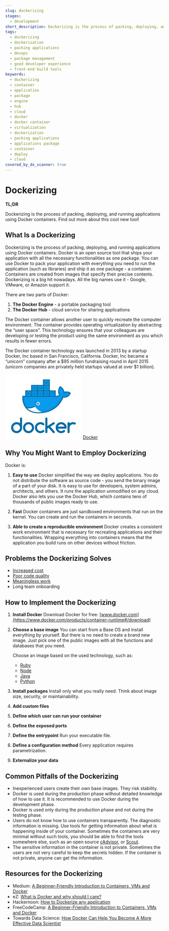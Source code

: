 ```yaml
---
slug: dockerizing
stages:
  - development
short_description: Dockerizing is the process of packing, deploying, and running applications using Docker containers. Docker is an open source tool that ships your application with all the necessary functionalities as one package.
tags:
  - dockerizing
  - dockerization
  - packing applications
  - devops
  - package management
  - good developer experience
  - front-end build tools
keywords:
  - dockerizing
  - container
  - application
  - package
  - engine
  - hub
  - cloud
  - docker
  - docker container
  - virtualization
  - dockerization
  - packing applications
  - applications package
  - container
  - deploy
  - cloud
covered_by_dx_scanner: true
---
```


# Dockerizing

**TL;DR**

Dockerizing is the process of packing, deploying, and running applications using Docker containers. Find out more about this cool new tool!

## What Is a Dockerizing

Dockerizing is the process of packing, deploying, and running applications using Docker containers. Docker is an open source tool that ships your application with all the necessary functionalities as one package. You can use Docker to pack your application with everything you need to run the application (such as libraries) and ship it as one package - a container. Containers are created from images that specify their precise contents. Dockerizing is a big hit nowadays. All the big names use it - Google, VMware, or Amazon support it.

There are two parts of Docker:

1. **The Docker Engine** - a portable packaging tool
2. **The Docker Hub** - cloud service for sharing applications

The Docker container allows another user to quickly recreate the computer environment. The container provides operating virtualization by abstracting the “user space”. This technology ensures that your colleagues are developing or testing the product using the same environment as you which results in fewer errors.

The Docker container technology was launched in 2013 by a startup Docker, Inc based in San Francisco, California. Docker, Inc became a “unicorn” company after a $95 million fundraising round in April 2015 (unicorn companies are privately held startups valued at over $1 billion).

![Docker](/files/docker.png)
[Docker](https://www.docker.com/)

## Why You Might Want to Employ Dockerizing

Docker is:

1. **Easy to use**
   Docker simplified the way we deploy applications. You do not distribute the software as source code - you send the binary image of a part of your disk. It is easy to use for developers, system admins, architects, and others. It runs the application unmodified on any cloud. Docker also lets you use the Docker Hub, which contains tens of thousands of public images ready to use.
2. **Fast**
   Docker containers are just sandboxed environments that run on the kernel. You can create and run the containers in seconds.

3. **Able to create a reproducible environment**
   Docker creates a consistent work environment that is necessary for recreating applications and their functionalities. Wrapping everything into containers means that the application you build runs on other devices without friction.

## Problems the Dockerizing Solves

- [Increased cost](/problems/increased-cost)
- [Poor code quality](/problems/poor-code-quality)
- [Meaningless work](/problems/meaningless-work)
- Long team onboarding

## How to Implement the Dockerizing

1. **Install Docker**
   Download Docker for free: [www.docker.com](https://www.docker.com/products/container-runtime#/download)
2. **Choose a base image**
   You can start from a Base OS and install everything by yourself. But there is no need to create a brand new image. Just pick one of the public images with all the functions and databases that you need.

   Choose an image based on the used technology, such as:

   - [Ruby](https://hub.Docker.com/_/ruby/)
   - [Node](https://hub.Docker.com/_/node/)
   - [Java](https://hub.Docker.com/_/java/)
   - [Python](https://hub.Docker.com/_/python/)

3. **Install packages**
   Install only what you really need. Think about image size, security, or maintainability.
4. **Add custom files**
5. **Define which user can run your container**
6. **Define the exposed ports**
7. **Define the entrypoint**
   Run your executable file.
8. **Define a configuration method**
   Every application requires parametrization.
9. **Externalize your data**

## Common Pitfalls of the Dockerizing

- Inexperienced users create their own base images. They risk stability.
- Docker is used during the production phase without detailed knowledge of how to use it. It is recommended to use Docker during the development phase.
- Docker is used only during the production phase and not during the testing phase.
- Users do not know how to use containers transparently. The diagnostic information is missing. Use tools for getting information about what is happening inside of your container. Sometimes the containers are very minimal without such tools, you should be able to find the tools somewhere else, such as an open source [cAdvisor](https://github.com/google/cadvisor), or [Scout](https://scoutapm.com/).
- The sensitive information in the container is not private. Sometimes the users are not very careful to keep the secrets hidden. If the container is not private, anyone can get the information.

## Resources for the Dockerizing

- Medium: [A Beginner-Friendly Introduction to Containers, VMs and Docker](https://medium.com/free-code-camp/a-beginner-friendly-introduction-to-containers-vms-and-Docker-79a9e3e119b)
- eZ: [What is Docker and why should I care?](https://ez.no/Blog/What-is-Docker-and-why-should-I-care)
- Hackernoon: [How to Dockerize any application](https://hackernoon.com/how-to-dockerize-any-application-b60ad00e76da)
- FreeCodeCamp: [A Beginner-Friendly Introduction to Containers, VMs and Docker](https://www.freecodecamp.org/news/a-beginner-friendly-introduction-to-containers-vms-and-Docker-79a9e3e119b/)
- Towards Data Science: [How Docker Can Help You Become A More Effective Data Scientist](https://towardsdatascience.com/how-Docker-can-help-you-become-a-more-effective-data-scientist-7fc048ef91d5)
